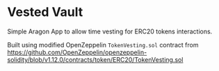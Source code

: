 # Vested Vault

Simple Aragon App to allow time vesting for ERC20 tokens interactions. 

Built using modified OpenZeppelin `TokenVesting.sol` contract from https://github.com/OpenZeppelin/openzeppelin-solidity/blob/v1.12.0/contracts/token/ERC20/TokenVesting.sol